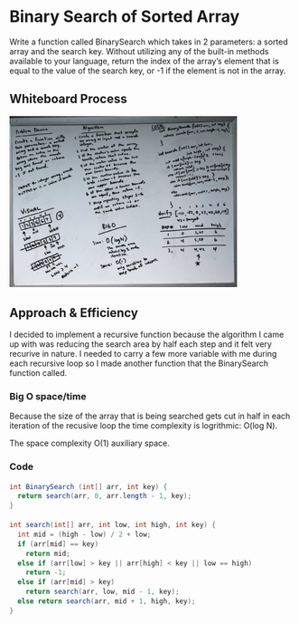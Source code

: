 
# Binary Search of Sorted Array

Write a function called BinarySearch which takes in 2 parameters: a sorted array and the search key. Without utilizing any of the built-in methods available to your language, return the index of the array’s element that is equal to the value of the search key, or -1 if the element is not in the array.

## Whiteboard Process

[![Whiteboard](./array-binary-search.jpg)](./array-binary-search.jpg)

<style>
  img {
    max-width: 80%;
  }
</style>

## Approach & Efficiency

 I decided to implement a recursive function because the algorithm I came up with was reducing the search area by half each step and it felt very recurive in nature. I needed to carry a few more variable with me during each recursive loop so I made another function that the BinarySearch function called.

### Big O space/time

Because the size of the array that is being searched gets cut in half in each iteration of the recusive loop the time complexity is logrithmic: O(log N).

The space complexity O(1) auxiliary space.


### Code

```java
int BinarySearch (int[] arr, int key) {
  return search(arr, 0, arr.length - 1, key);
}

int search(int[] arr, int low, int high, int key) {
  int mid = (high - low) / 2 + low;
  if (arr[mid] == key)
    return mid;
  else if (arr[low] > key || arr[high] < key || low == high)
    return -1;
  else if (arr[mid] > key)
    return search(arr, low, mid - 1, key);
  else return search(arr, mid + 1, high, key);
}


```
